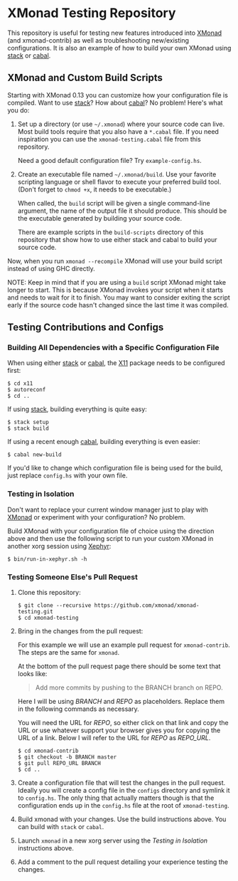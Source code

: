 # XMonad Testing Repository

This repository is useful for testing new features introduced into
[XMonad][] (and xmonad-contrib) as well as troubleshooting
new/existing configurations.  It is also an example of how to build
your own XMonad using [stack][] or [cabal][].

## XMonad and Custom Build Scripts

Starting with XMonad 0.13 you can customize how your configuration
file is compiled.  Want to use [stack][]?  How about [cabal][]?  No
problem!  Here's what you do:

  1. Set up a directory (or use `~/.xmonad`) where your source code
     can live.  Most build tools require that you also have a
     `*.cabal` file.  If you need inspiration you can use the
     `xmonad-testing.cabal` file from this repository.

     Need a good default configuration file?  Try `example-config.hs`.

  2. Create an executable file named `~/.xmonad/build`.  Use your
     favorite scripting language or shell flavor to execute your
     preferred build tool.  (Don't forget to `chmod +x`, it needs to
     be executable.)

     When called, the `build` script will be given a single
     command-line argument, the name of the output file it should
     produce.  This should be the executable generated by building
     your source code.

     There are example scripts in the `build-scripts` directory of
     this repository that show how to use either stack and cabal to
     build your source code.

Now, when you run `xmonad --recompile` XMonad will use your build
script instead of using GHC directly.

NOTE: Keep in mind that if you are using a `build` script XMonad might
take longer to start.  This is because XMonad invokes your script when
it starts and needs to wait for it to finish.  You may want to
consider exiting the script early if the source code hasn't changed
since the last time it was compiled.

## Testing Contributions and Configs

### Building All Dependencies with a Specific Configuration File

When using either [stack][] or [cabal][], the [X11][] package needs to be
configured first:

    $ cd x11
    $ autoreconf
    $ cd ..

If using [stack][], building everything is quite easy:

    $ stack setup
    $ stack build

If using a recent enough [cabal][], building everything is even easier:

    $ cabal new-build

If you'd like to change which configuration file is being used for the
build, just replace `config.hs` with your own file.

### Testing in Isolation

Don't want to replace your current window manager just to play with
[XMonad][] or experiment with your configuration?  No problem.

Build XMonad with your configuration file of choice using the
direction above and then use the following script to run your custom
XMonad in another xorg session using [Xephyr][]:

    $ bin/run-in-xephyr.sh -h

### Testing Someone Else's Pull Request

  1. Clone this repository:

         $ git clone --recursive https://github.com/xmonad/xmonad-testing.git
         $ cd xmonad-testing

  2. Bring in the changes from the pull request:

     For this example we will use an example pull request for
     `xmonad-contrib`.  The steps are the same for `xmonad`.

     At the bottom of the pull request page there should be some text
     that looks like:

     > Add more commits by pushing to the BRANCH branch on REPO.

     Here I will be using *BRANCH* and *REPO* as placeholders.
     Replace them in the following commands as necessary.

     You will need the URL for *REPO*, so either click on that link
     and copy the URL or use whatever support your browser gives you
     for copying the URL of a link.  Below I will refer to the URL for
     *REPO* as *REPO_URL*.

         $ cd xmonad-contrib
         $ git checkout -b BRANCH master
         $ git pull REPO_URL BRANCH
         $ cd ..

  3. Create a configuration file that will test the changes in the
     pull request.  Ideally you will create a config file in the
     `configs` directory and symlink it to `config.hs`.  The only
     thing that actually matters though is that the configuration ends
     up in the `config.hs` file at the root of `xmonad-testing`.

  4. Build xmonad with your changes.  Use the build instructions
     above.  You can build with `stack` or `cabal`.

  5. Launch `xmonad` in a new xorg server using the *Testing in
     Isolation* instructions above.

  6. Add a comment to the pull request detailing your experience
     testing the changes.

[xmonad]: http://xmonad.org/
[stack]: https://docs.haskellstack.org/en/stable/README/
[cabal]: http://cabal.readthedocs.io/en/latest/nix-local-build-overview.html
[xephyr]: https://www.freedesktop.org/wiki/Software/Xephyr/
[X11]: https://github.com/xmonad/X11
